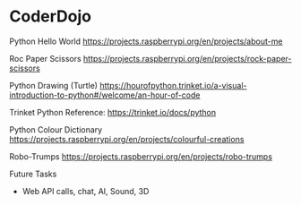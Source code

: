 # CoderDojo

Python Hello World
https://projects.raspberrypi.org/en/projects/about-me

Roc Paper Scissors
https://projects.raspberrypi.org/en/projects/rock-paper-scissors

Python Drawing (Turtle)
https://hourofpython.trinket.io/a-visual-introduction-to-python#/welcome/an-hour-of-code

Trinket Python Reference:
https://trinket.io/docs/python

Python Colour Dictionary
https://projects.raspberrypi.org/en/projects/colourful-creations

Robo-Trumps
https://projects.raspberrypi.org/en/projects/robo-trumps



Future Tasks
- Web API calls, chat, AI, Sound, 3D
